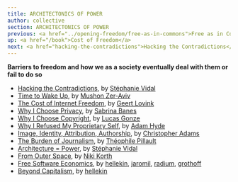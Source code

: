 ```yaml
---
title: ARCHITECTONICS OF POWER
author: collective
section: ARCHITECTONICS OF POWER
previous: <a href="../opening-freedom/free-as-in-commons">Free as in Commons</a>
up: <a href="/book">Cost of Freedom</a>
next: <a href="hacking-the-contradictions">Hacking the Contradictions</a>
---
```


__Barriers to freedom and how we as a society eventually deal with them or fail to do so__

- [Hacking the Contradictions][0], by [Stéphanie Vidal][1]
- [Time to Wake Up][2], by [Mushon Zer-Aviv][3]
- [The Cost of Internet Freedom][4], by [Geert Lovink][5]
- [Why I Choose Privacy][6], by [Sabrina Banes][7]
- [Why I Choose Copyright][8], by [Lucas Gonze][9]
- [Why I Refused My Proprietary Self][10], by [Adam Hyde][11]
- [Image, Identity, Attribution, Authorship][12], by [Christopher Adams][13]
- [The Burden of Journalism][14], by [Théophile Pillault][15]
- [Architecture = Power][16], by [Stéphanie Vidal][1]
- [From Outer Space][18], by [Niki Korth][19]
- [Free Software Economics][20], by [hellekin][21], [jaromil][23], [radium][24], [grothoff][25]
- [Beyond Capitalism][22], by [hellekin][21]

[0]: hacking-the-contradictions
[1]: ../authors/stephanie-vidal

[2]: time-to-wake-up
[3]: ../authors/mushon-zer-aviv

[4]: the-cost-of-internet-freedom
[5]: ../authors/geert-lovink

[6]: why-i-choose-privacy
[7]: ../authors/sabrina-banes

[8]: why-i-choose-copyright
[9]: ../authors/lucas-gonze

[10]: why-i-refused-my-proprietary-self
[11]: ../authors/adam-hyde

[12]: image-identity-attribution-authorship
[13]: ../authors/christopher-adams

[14]: the-burden-of-journalism
[15]: ../authors/theophile-pillault

[16]: architecture=power

[18]: from-outer-space
[19]: ../authors/niki-korth

[20]: free-software-economics
[21]: ../authors/hellekin
[23]: ../authors/jaromil
[24]: ../authors/radium
[25]: ../authors/christian-grothoff

[22]: beyond-capitalism
